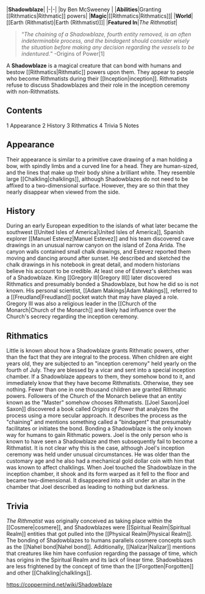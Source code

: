 |**Shadowblaze**|
|-|-|
|by  Ben McSweeney |
|**Abilities**|Granting [[Rithmatics\|Rithmatic]] powers|
|**Magic**|[[Rithmatics\|Rithmatics]]|
|**World**|[[Earth (Rithmatist)\|Earth (Rithmatist)]]|
|**Featured In**|*The Rithmatist*|

>“*The chaining of a Shadowblaze, fourth entity removed, is an often indeterminable process, and the bindagent should consider wisely the situation before making any decision regarding the vessels to be indentured.*”
\-Origins of Power[1]


A **Shadowblaze** is a magical creature that can bond with humans and bestow [[Rithmatics\|Rithmatic]] powers upon them. They appear to people who become Rithmatists during their [[Inception\|inception]]. Rithmatists refuse to discuss Shadowblazes and their role in the inception ceremony with non-Rithmatists.

## Contents

1 Appearance
2 History
3 Rithmatics
4 Trivia
5 Notes


## Appearance
Their appearance is similar to a primitive cave drawing of a man holding a bow, with spindly limbs and a curved line for a head. They are human-sized, and the lines that make up their body shine a brilliant white. They resemble large [[Chalkling\|chalklings]], although Shadowblazes do not need to be affixed to a two-dimensional surface. However, they are so thin that they nearly disappear when viewed from the side.

## History
During an early European expedition to the islands of what later became the southwest [[United Isles of America\|United Isles of America]], Spanish explorer [[Manuel Estevez\|Manuel Estevez]] and his team discovered cave drawings in an unusual narrow canyon on the island of Zona Arida. The canyon walls contained small chalk drawings, and Estevez reported them moving and dancing around after sunset. He described and sketched the chalk drawings in his notebook in great detail, and modern historians believe his account to be credible. At least one of Estevez's sketches was of a Shadowblaze.
King [[Gregory III\|Gregory III]] later discovered Rithmatics and presumably bonded a Shadowblaze, but how he did so is not known. His personal scientist, [[Adam Makings\|Adam Makings]], referred to a [[Freudland\|Freudland]] pocket watch that may have played a role. Gregory III was also a religious leader in the [[Church of the Monarch\|Church of the Monarch]] and likely had influence over the Church's secrecy regarding the inception ceremony.

## Rithmatics
Little is known about how a Shadowblaze grants Rithmatic powers, other than the fact that they are integral to the process. When children are eight years old, they are subjected to an "inception ceremony" held yearly on the fourth of July. They are blessed by a vicar and sent into a special inception chamber. If a Shadowblaze appears to them, they somehow bond to it, and immediately know that they have become Rithmatists. Otherwise, they see nothing. Fewer than one in one thousand children are granted Rithmatic powers. Followers of the Church of the Monarch believe that an entity known as the "Master" somehow chooses Rithmatists. [[Joel Saxon\|Joel Saxon]] discovered a book called *Origins of Power* that analyzes the process using a more secular approach. It describes the process as the "chaining" and mentions something called a "bindagent" that presumably facilitates or initiates the bond. Bonding a Shadowblaze is the only known way for humans to gain Rithmatic powers.
Joel is the only person who is known to have seen a Shadowblaze and then subsequently fail to become a Rithmatist. It is not clear why this is the case, although Joel's inception ceremony was held under unusual circumstances. He was older than the customary age and he also had a mechanical gold dollar coin with him that was known to affect chalklings. When Joel touched the Shadowblaze in the inception chamber, it shook and its form warped as it fell to the floor and became two-dimensional. It disappeared into a slit under an altar in the chamber that Joel described as leading to nothing but darkness.

## Trivia
*The Rithmatist* was originally conceived as taking place within the [[Cosmere\|cosmere]], and Shadowblazes were [[Spiritual Realm\|Spiritual Realm]] entities that got pulled into the [[Physical Realm\|Physical Realm]]. The bonding of Shadowblazes to humans parallels cosmere concepts such as the [[Nahel bond\|Nahel bond]]. Additionally, [[Nalizar\|Nalizar]] mentions that creatures like him have confusion regarding the passage of time, which has origins in the Spiritual Realm and its lack of linear time. Shadowblazes are less frightened by the concept of time than the [[Forgotten\|Forgotten]] and other [[Chalkling\|chalklings]].


https://coppermind.net/wiki/Shadowblaze